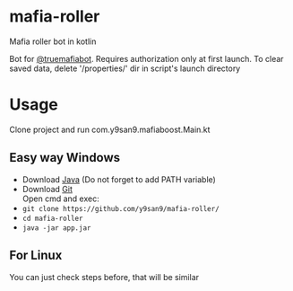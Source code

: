 # mafia-roller
Mafia roller bot in kotlin

Bot for [@truemafiabot](https://t.me/truemafiabot). Requires authorization only at first launch. To clear saved data, delete '/properties/' dir in script's launch directory

# Usage
Clone project and run com.y9san9.mafiaboost.Main.kt

## Easy way Windows
- Download [Java](https://www.java.com/ru/download/) (Do not forget to add PATH variable)
- Download [Git](https://git-scm.com/downloads)
<br>Open cmd and exec: <br>
- `git clone https://github.com/y9san9/mafia-roller/`
- `cd mafia-roller`
- `java -jar app.jar`

## For Linux
You can just check steps before, that will be similar
